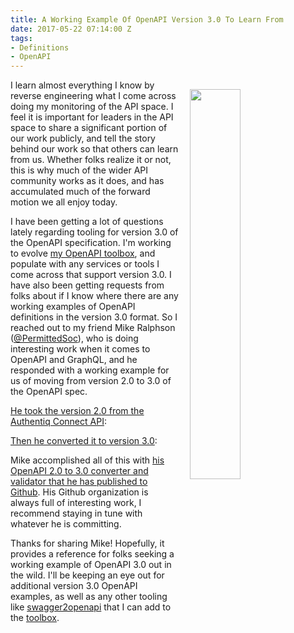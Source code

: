 ```yaml
---
title: A Working Example Of OpenAPI Version 3.0 To Learn From
date: 2017-05-22 07:14:00 Z
tags:
- Definitions
- OpenAPI
---
```


<p><img style="padding: 15px;" src="https://s3.amazonaws.com/kinlane-productions/mermade/mermade-swagger2openapi-logo.png" align="right" width="40%" /></p>I learn almost everything I know by reverse engineering what I come across doing my monitoring of the API space. I feel it is important for leaders in the API space to share a significant portion of our work publicly, and tell the story behind our work so that others can learn from us. Whether folks realize it or not, this is why much of the wider API community works as it does, and has accumulated much of the forward motion we all enjoy today.

I have been getting a lot of questions lately regarding tooling for version 3.0 of the OpenAPI specification. I'm working to evolve [my OpenAPI toolbox](http://openapi.toolbox.apievangelist.com/), and populate with any services or tools I come across that support version 3.0. I have also been getting requests from folks about if I know where there are any working examples of OpenAPI definitions in the version 3.0 format. So I reached out to my friend Mike Ralphson ([@PermittedSoc](https://twitter.com/PermittedSoc)), who is doing interesting work when it comes to OpenAPI and GraphQL, and he responded with a working example for us of moving from version 2.0 to 3.0 of the OpenAPI spec. 

[He took the version 2.0 from the Authentiq Connect API](https://raw.githubusercontent.com/AuthentiqID/authentiq-docs/master/docs/swagger/provider.yaml):

<script src="https://gist.github.com/kinlane/23df6a0f26b0e455d4eae265f47d8d77.js"></script>

[Then he converted it to version 3.0](https://github.com/Mermade/swagger2openapi/blob/master/schemas/openapi-3.json):

<script src="https://gist.github.com/kinlane/d2a3d905eae9fb60a52dd0e14b78412a.js"></script>

Mike accomplished all of this with [his OpenAPI 2.0 to 3.0 converter and validator that he has published to Github](https://github.com/mermade/swagger2openapi). His Github organization is always full of interesting work, I recommend staying in tune with whatever he is committing.

Thanks for sharing Mike! Hopefully, it provides a reference for folks seeking a working example of OpenAPI 3.0 out in the wild. I'll be keeping an eye out for additional version 3.0 OpenAPI examples, as well as any other tooling like [swagger2openapi](https://github.com/mermade/swagger2openapi) that I can add to the [toolbox](http://openapi.toolbox.apievangelist.com/). 